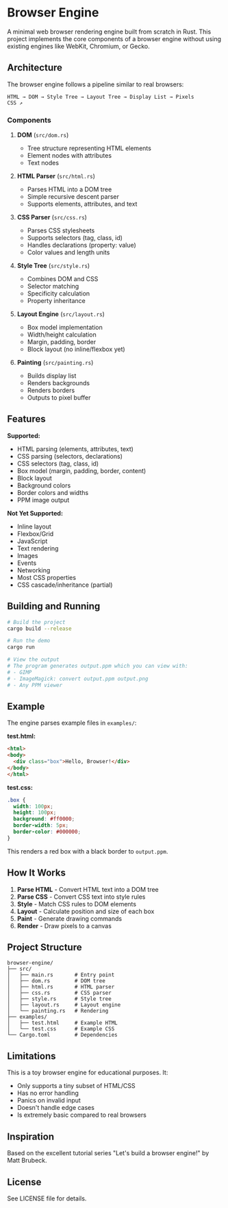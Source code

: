 # Browser Engine

A minimal web browser rendering engine built from scratch in Rust. This project implements the core components of a browser engine without using existing engines like WebKit, Chromium, or Gecko.

## Architecture

The browser engine follows a pipeline similar to real browsers:

```
HTML → DOM → Style Tree → Layout Tree → Display List → Pixels
CSS ↗
```

### Components

1. **DOM** (`src/dom.rs`)
   - Tree structure representing HTML elements
   - Element nodes with attributes
   - Text nodes

2. **HTML Parser** (`src/html.rs`)
   - Parses HTML into a DOM tree
   - Simple recursive descent parser
   - Supports elements, attributes, and text

3. **CSS Parser** (`src/css.rs`)
   - Parses CSS stylesheets
   - Supports selectors (tag, class, id)
   - Handles declarations (property: value)
   - Color values and length units

4. **Style Tree** (`src/style.rs`)
   - Combines DOM and CSS
   - Selector matching
   - Specificity calculation
   - Property inheritance

5. **Layout Engine** (`src/layout.rs`)
   - Box model implementation
   - Width/height calculation
   - Margin, padding, border
   - Block layout (no inline/flexbox yet)

6. **Painting** (`src/painting.rs`)
   - Builds display list
   - Renders backgrounds
   - Renders borders
   - Outputs to pixel buffer

## Features

**Supported:**
- HTML parsing (elements, attributes, text)
- CSS parsing (selectors, declarations)
- CSS selectors (tag, class, id)
- Box model (margin, padding, border, content)
- Block layout
- Background colors
- Border colors and widths
- PPM image output

**Not Yet Supported:**
- Inline layout
- Flexbox/Grid
- JavaScript
- Text rendering
- Images
- Events
- Networking
- Most CSS properties
- CSS cascade/inheritance (partial)

## Building and Running

```bash
# Build the project
cargo build --release

# Run the demo
cargo run

# View the output
# The program generates output.ppm which you can view with:
# - GIMP
# - ImageMagick: convert output.ppm output.png
# - Any PPM viewer
```

## Example

The engine parses example files in `examples/`:

**test.html:**
```html
<html>
<body>
  <div class="box">Hello, Browser!</div>
</body>
</html>
```

**test.css:**
```css
.box {
  width: 100px;
  height: 100px;
  background: #ff0000;
  border-width: 5px;
  border-color: #000000;
}
```

This renders a red box with a black border to `output.ppm`.

## How It Works

1. **Parse HTML** - Convert HTML text into a DOM tree
2. **Parse CSS** - Convert CSS text into style rules
3. **Style** - Match CSS rules to DOM elements
4. **Layout** - Calculate position and size of each box
5. **Paint** - Generate drawing commands
6. **Render** - Draw pixels to a canvas

## Project Structure

```
browser-engine/
├── src/
│   ├── main.rs       # Entry point
│   ├── dom.rs        # DOM tree
│   ├── html.rs       # HTML parser
│   ├── css.rs        # CSS parser
│   ├── style.rs      # Style tree
│   ├── layout.rs     # Layout engine
│   └── painting.rs   # Rendering
├── examples/
│   ├── test.html     # Example HTML
│   └── test.css      # Example CSS
└── Cargo.toml        # Dependencies
```

## Limitations

This is a toy browser engine for educational purposes. It:
- Only supports a tiny subset of HTML/CSS
- Has no error handling
- Panics on invalid input
- Doesn't handle edge cases
- Is extremely basic compared to real browsers

## Inspiration

Based on the excellent tutorial series "Let's build a browser engine!" by Matt Brubeck.

## License

See LICENSE file for details.